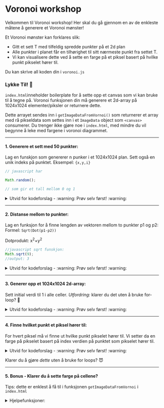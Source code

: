 # Voronoi workshop

Velkommen til Voronoi workshop! Her skal du gå gjennom en av de enkleste måtene å generere et Voronoi mønster!

Et Voronoi mønster kan forklares slik:

- Gitt et sett T med tilfeldig spredde punkter på et 2d plan
- Alle punkter i planet får en tilhørighet til sitt nærmeste punkt fra settet T.
- Vi kan visualisere dette ved å sette en farge på et piksel basert på hvilke punkt pikselet hører til.

Du kan skrive all koden din i `voronoi.js`

### Lykke Til! :rocket:

`index.html`inneholder boilerplate for å sette opp et canvas som vi kan bruke til å tegne på. Voronoi funksjonen din må generere et 2d-array på 1024x1024 elementer/piksler or returnere dette.

Dette arrayet sendes inn i `getImageDataFromVornoi()` som returnerer et array med rå pikseldata som settes inn i et `ImageData` object som `<canvas>` consumerer. Du trenger ikke gjøre noe i `index.html`, med mindre du vil begynne å leke med fargene i voronoi diagrammet.

---

#### 1. Generere et sett med 50 punkter:

Lag en funskjon som genererer n punker i et 1024x1024 plan. Sett også en unik indeks på punktet. Eksempel: `{x,y,i}`

```javascript
// javascript har

Math.random();

// som gir et tall mellom 0 og 1
```

<details>
<summary>Utvid for kodeforslag - :warning: Prøv selv først! :warning:</summary>

```javascript
const points = [];

// generate 50 random points with an index
for (let i = 0; i < 50; i++) {
  let x = Math.random() * 1024;
  let y = Math.random() * 1024;
  points.push({ x, y, i });
}
```

## </details>

---

#### 2. Distanse mellom to punkter:

Lag en funksjon for å finne lengden av vektoren mellom to punkter p1 og p2:  
Formel: `Sqrt(Dot(p1-p2))`

Dotprodukt: x<sup>2</sup>+y<sup>2</sup>

```javascript
//javascript sqrt funskjon:
Math.sqrt(9);
//output: 3
```

<details>
<summary>Utvid for kodeforslag - :warning: Prøv selv først! :warning:</summary>

```javascript
const distanceToPoint = (x1, y1, x2, y2) => {
  let vx = x1 - x2;
  let vy = y1 - y2;

  return Math.sqrt(vx * vx + vy * vy);
};
```

## </details>

---

#### 3. Generer opp et 1024x1024 2d-array:

Sett initial verdi til 1 i alle celler.
_Utfordring:_ klarer du det uten å bruke for-loop? :clown_face:

<details>
<summary>Utvid for kodeforslag - :warning: Prøv selv først! :warning:</summary>

```javascript
const voronoi = Array(1024)
  .fill(null)
  .map(() => Array(1024).fill(1));
```

</details>

---

#### 4. Finne hvilket punkt et piksel hører til:

For hvert piksel må vi finne ut hvilke punkt pikselet hører til. Vi setter da en farge på pikselet basert på index verdien på punktet som pikselet hører til.

<details>
<summary>Utvid for kodeforslag - :warning: Prøv selv først! :warning:</summary>

```javascript
for (let x = 0; x < 1024; x++)
  for (let y = 0; y < 1024; y++) {
    closestPoint = points
      .map((p) => {
        p.d = distanceToPoint(p.x, p.y, x, y);
        return p;
      })
      .sort((p1, p2) => p1.d - p2.d)[0];

    voronoi[x][y] = closestPoint.i / 50;
  }
```

</details>

Klarer du å gjøre _dette_ uten å bruke for loops? :smiling_imp:

---

#### 5. Bonus - Klarer du å sette farge på cellene?

Tips: dette er enklest å få til i funksjonen `getImageDataFromVornoi` i `index.html`

<details>
<summary>Hjelpefunksjoner:</summary>

```javascript
const hexToRgb = (hex) => {
  var result = /^#?([a-f\d]{2})([a-f\d]{2})([a-f\d]{2})\$/i.exec(hex);
  return result
    ? {
        r: parseInt(result[1], 16),
        g: parseInt(result[2], 16),
        b: parseInt(result[3], 16),
      }
    : null;
};

const colors = [
  "c21111",
  "bb1419",
  "b51621",
  "ae192a",
  "a71b32",
  "a11e3a",
  "9a2142",
  "93234a",
  "8c2652",
  "86295b",
  "7f2b63",
  "782e6b",
  "723073",
  "6b337b",
  "643683",
  "5e388c",
  "573b94",
  "503e9c",
  "4a40a4",
  "4343ac",
  "3c45b4",
  "3648bd",
  "2f4bc5",
  "284dcd",
  "2150d5",
  "1b53dd",
  "1455e5",
  "0d58ee",
  "075af6",
  "005dfe",
];
```

</details>
